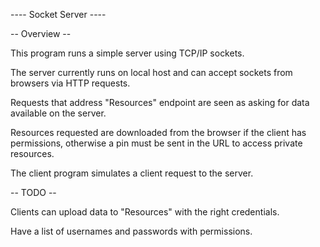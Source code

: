 ---- Socket Server ----

-- Overview --

This program runs a simple server using TCP/IP sockets. 

The server currently runs on local host and can accept sockets from browsers via HTTP requests.

Requests that address "Resources" endpoint are seen as asking for data available on the server.

Resources requested are downloaded from the browser if the client has permissions, otherwise a pin must be sent in the URL to access private resources.

The client program simulates a client request to the server. 

-- TODO --

Clients can upload data to "Resources" with the right credentials.

Have a list of usernames and passwords with permissions.

